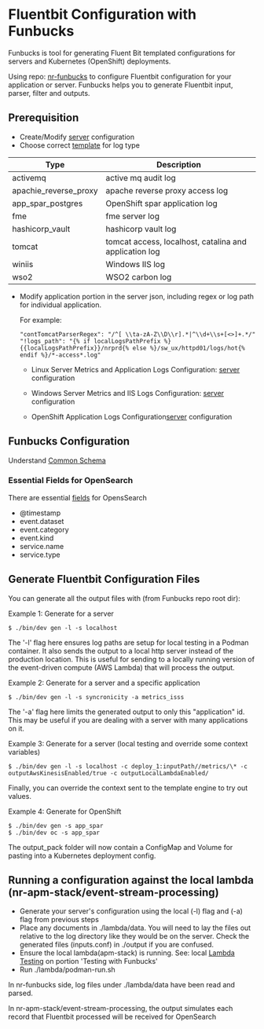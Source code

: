 # Fluentbit Configuration with Funbucks
Funbucks is tool for generating Fluent Bit templated configurations for servers and Kubernetes (OpenShift) deployments.

Using repo: [nr-funbucks](https://github.com/bcgov-nr/nr-funbucks) to configure Fluentbit configuration for your application or server. Funbucks helps you to generate Fluentbit input, parser, filter and outputs. 

## Prerequisition

* Create/Modify [server](https://github.com/bcgov-nr/nr-funbucks/tree/main/config/server) configuration 
* Choose correct [template](https://github.com/bcgov-nr/nr-funbucks/tree/main/config/templates) for log type 

| Type                  | Description                                            |
|-----------------------|--------------------------------------------------------|
| activemq              | active mq audit log                                    |
| apachie_reverse_proxy | apache reverse proxy access log                        |
| app_spar_postgres     | OpenShift spar application log                         |
| fme                   | fme server log                                         |
| hashicorp_vault       | hashicorp vault log                                    |
| tomcat                | tomcat access, localhost, catalina and application log |
| winiis                | Windows IIS log                                        |
| wso2                  | WSO2 carbon log                                        |

* Modify application portion in the server json, including regex or log path for individual application.
  
  For example:
    ```
    "contTomcatParserRegex": "/^[ \\ta-zA-Z\\D\\r].*|^\\d+\\s+[<>]+.*/"
    "!logs_path": "{% if localLogsPathPrefix %}{{localLogsPathPrefix}}/nrprd{% else %}/sw_ux/httpd01/logs/hot{% endif %}/*-access*.log"
    ```

    - Linux Server Metrics and Application Logs Configuration: [server](https://github.com/bcgov-nr/nr-funbucks/blob/main/config/server/between.json) configuration 
    

    - Windows Server Metrics and IIS Logs Configuration: [server](https://github.com/bcgov-nr/nr-funbucks/blob/main/config/server/tension.json) configuration  

    - OpenShift Application Logs Configuration[server](https://github.com/bcgov-nr/nr-funbucks/blob/main/config/server/app_spar.json) configuration 

## Funbucks Configuration

Understand [Common Schema](./commonschema.md)

### Essential Fields for OpenSearch
There are essential [fields](./onboarding.md) for OpensSearch
* @timestamp
* event.dataset
* event.category
* event.kind
* service.name
* service.type


## Generate Fluentbit Configuration Files
You can generate all the output files with (from Funbucks repo root dir): 

Example 1: Generate for a server
```
$ ./bin/dev gen -l -s localhost
```
The '-l' flag here ensures log paths are setup for local testing in a Podman container. It also sends the output to a local http server instead of the production location. This is useful for sending to a locally running version of the event-driven compute (AWS Lambda) that will process the output.

Example 2: Generate for a server and a specific application
```
$ ./bin/dev gen -l -s syncronicity -a metrics_isss
```
The '-a' flag here limits the generated output to only this "application" id. This may be useful if you are dealing with a server with many applications on it.

Example 3: Generate for a server (local testing and override some context variables)
```
$ ./bin/dev gen -l -s localhost -c deploy_1:inputPath//metrics/\* -c outputAwsKinesisEnabled/true -c outputLocalLambdaEnabled/
```
Finally, you can override the context sent to the template engine to try out values.

Example 4: Generate for OpenShift
```
$ ./bin/dev gen -s app_spar
$ ./bin/dev oc -s app_spar
```
The output_pack folder will now contain a ConfigMap and Volume for pasting into a Kubernetes deployment config.

## Running a configuration against the local lambda (nr-apm-stack/event-stream-processing)
* Generate your server's configuration using the local (-l) flag and (-a) flag from previous steps
* Place any documents in ./lambda/data. You will need to lay the files out relative to the log directory like they would be on the server. Check the generated files (inputs.conf) in ./output if you are confused.
* Ensure the local lambda(apm-stack) is running. See: local [Lambda Testing](./testing.md) on portion 'Testing with Funbucks'
* Run ./lambda/podman-run.sh

In nr-funbucks side, log files under ./lambda/data have been read and parsed.

In nr-apm-stack/event-stream-processing, the output simulates each record that Fluentbit processed will be received for OpenSearch